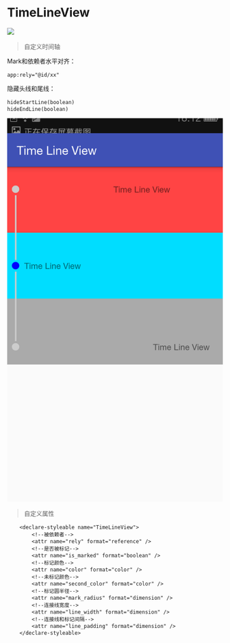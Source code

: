 # TimeLineView
[![](https://www.jitpack.io/v/zlisa/TimeLineView.svg)](https://www.jitpack.io/#zlisa/TimeLineView)

> 自定义时间轴

Mark和依赖者水平对齐：
```
app:rely="@id/xx"
```
隐藏头线和尾线：
```
hideStartLine(boolean)
hideEndLine(boolean)
```
![image](https://github.com/zlisa/TimeLineView/raw/master/images/Screenshot01.png)

> 自定义属性

```
    <declare-styleable name="TimeLineView">
        <!--被依赖者-->
        <attr name="rely" format="reference" />
        <!--是否被标记-->
        <attr name="is_marked" format="boolean" />
        <!--标记颜色-->
        <attr name="color" format="color" />
        <!--未标记颜色-->
        <attr name="second_color" format="color" />
        <!--标记圆半径-->
        <attr name="mark_radius" format="dimension" />
        <!--连接线宽度-->
        <attr name="line_width" format="dimension" />
        <!--连接线和标记间隔-->
        <attr name="line_padding" format="dimension" />
    </declare-styleable>
```
